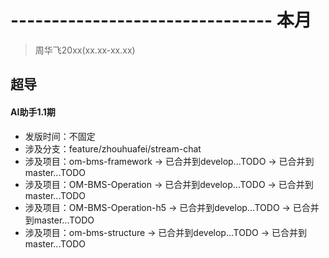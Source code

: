 # -------------------------------- 本月
> 周华飞20xx(xx.xx-xx.xx)
## 超导
#### AI助手1.1期
* 发版时间：不固定
* 涉及分支：feature/zhouhuafei/stream-chat
* 涉及项目：om-bms-framework -> 已合并到develop...TODO -> 已合并到master...TODO
* 涉及项目：OM-BMS-Operation -> 已合并到develop...TODO -> 已合并到master...TODO
* 涉及项目：OM-BMS-Operation-h5 -> 已合并到develop...TODO -> 已合并到master...TODO
* 涉及项目：om-bms-structure -> 已合并到develop...TODO -> 已合并到master...TODO

